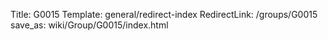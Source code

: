 Title: G0015
Template: general/redirect-index
RedirectLink: /groups/G0015
save_as: wiki/Group/G0015/index.html